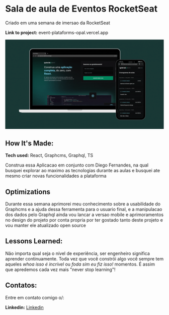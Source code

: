 # Sala de aula de Eventos RocketSeat
Criado em uma semana de imersao da RocketSeat

**Link to project:** event-plataforms-opal.vercel.app

![alt tag](https://github.com/M0nicaVaz/classroom-platform/raw/main/src/assets/.github/preview.gif?raw=true)

## How It's Made:

**Tech used:** React, Graphcms, Graphql, TS

Construa essa Aplicacao em conjunto com Diego Fernandes, na qual busquei explorar ao maximo as tecnologias durante as aulas e busquei ate mesmo criar novas funcionalidades a plataforma

## Optimizations

Durante essa semana aprimorei meu conhecimento sobre a usabilidade do Graphcms e a ajuda dessa ferramenta para o usuario final, e a manipulacao dos dados pelo Graphql
ainda vou lancar a versao mobile e aprimoramentos no design do projeto por conta propria por ter gostado tanto deste projeto e vou manter ele atualizado open source

## Lessons Learned:

Não importa qual seja o nível de experiência, ser engenheiro significa aprender continuamente. Toda vez que você constrói algo você sempre tem aqueles *whoa isso é incrível* ou *foda sim eu fiz isso!* momentos. É assim que apredemos cada vez mais "never stop learning"!  

## Contatos:
Entre em contato comigo o/:

**Linkedin:** [Linkedin](https://www.linkedin.com/in/andre-cristo-998341200/)

